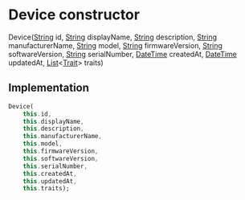 


# Device constructor







Device([String](https://api.flutter.dev/flutter/dart-core/String-class.html) id, [String](https://api.flutter.dev/flutter/dart-core/String-class.html) displayName, [String](https://api.flutter.dev/flutter/dart-core/String-class.html) description, [String](https://api.flutter.dev/flutter/dart-core/String-class.html) manufacturerName, [String](https://api.flutter.dev/flutter/dart-core/String-class.html) model, [String](https://api.flutter.dev/flutter/dart-core/String-class.html) firmwareVersion, [String](https://api.flutter.dev/flutter/dart-core/String-class.html) softwareVersion, [String](https://api.flutter.dev/flutter/dart-core/String-class.html) serialNumber, [DateTime](https://api.flutter.dev/flutter/dart-core/DateTime-class.html) createdAt, [DateTime](https://api.flutter.dev/flutter/dart-core/DateTime-class.html) updatedAt, [List](https://api.flutter.dev/flutter/dart-core/List-class.html)&lt;[Trait](../../repository_devices_devices_repository/Trait-class.md)> traits)





## Implementation

```dart
Device(
    this.id,
    this.displayName,
    this.description,
    this.manufacturerName,
    this.model,
    this.firmwareVersion,
    this.softwareVersion,
    this.serialNumber,
    this.createdAt,
    this.updatedAt,
    this.traits);
```







